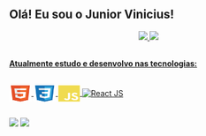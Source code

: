 ## Olá! Eu sou o Junior Vinicius!
<div align="center">
  <a href="https://github.com/JuniorTen">
  <img height="160em" src="https://github-readme-stats.vercel.app/api?username=JuniorTen&show_icons=true&theme=midnight-purple&include_all_commits=truee&count_private=true"/>
  <img height="160em" src="https://github-readme-stats.vercel.app/api/top-langs/?username=JuniorTen&layout=compact&langs_count=7&theme=midnight-purple"/>
</div> <br>

  <b><span>Atualmente estudo e desenvolvo nas tecnologias:</span></b>
    
<div style="display: inline_block"><br>
  <img align="center" alt="HTML" height="30" width="40" src="https://raw.githubusercontent.com/devicons/devicon/master/icons/html5/html5-original.svg">
  <img align="center" alt="CSS" height="30" width="40" src="https://raw.githubusercontent.com/devicons/devicon/master/icons/css3/css3-original.svg">
  <img align="center" alt="JS" height="30" width="40" src="https://raw.githubusercontent.com/devicons/devicon/master/icons/javascript/javascript-plain.svg">
  <img align="center" alt="React JS" height="30" width="40" src="https://cdn.jsdelivr.net/gh/devicons/devicon/icons/react/react-original.svg" />
</div>
  
  ##
 
<div>
  <a href = "mailto:jr.vinicius.silva@gmail.com@gmail.com"><img src="https://img.shields.io/badge/-Gmail-%23333?style=for-the-badge&logo=gmail&logoColor=white" target="_blank"></a>
  <a href="www.linkedin.com/in/junio-vinicius" target="_blank"><img src="https://img.shields.io/badge/-LinkedIn-%230077B5?style=for-the-badge&logo=linkedin&logoColor=white" target="_blank"></a> 
  
</div>
